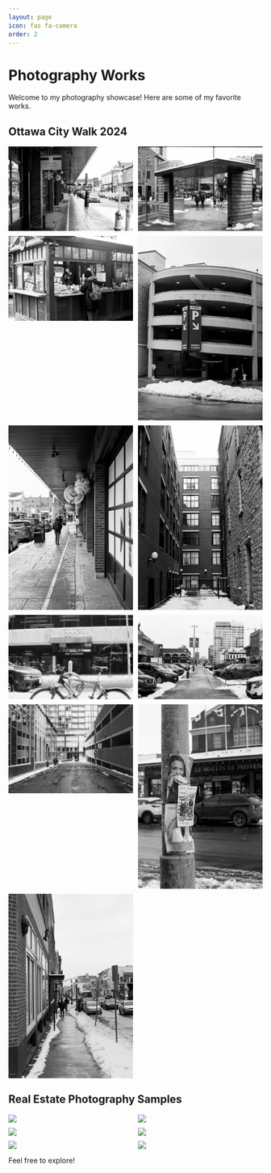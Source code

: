 ```yaml
---
layout: page
icon: fas fa-camera
order: 2
---
```


# Photography Works

Welcome to my photography showcase! Here are some of my favorite works.

## Ottawa City Walk 2024

<div style="display: grid; grid-template-columns: repeat(auto-fill, minmax(200px, 1fr)); gap: 10px;">
    <img src="/assets/photography/ottawacitywalk2024/r001-005.jpg" style="width: 100%; height: auto;">
    <img src="/assets/photography/ottawacitywalk2024/r001-008.jpg" style="width: 100%; height: auto;">
    <img src="/assets/photography/ottawacitywalk2024/r001-009.jpg" style="width: 100%; height: auto;">
    <img src="/assets/photography/ottawacitywalk2024/r001-012.jpg" style="width: 100%; height: auto;">
    <img src="/assets/photography/ottawacitywalk2024/r001-014.jpg" style="width: 100%; height: auto;">
    <img src="/assets/photography/ottawacitywalk2024/r001-016.jpg" style="width: 100%; height: auto;">
    <img src="/assets/photography/ottawacitywalk2024/r001-020-2.jpg" style="width: 100%; height: auto;">
    <img src="/assets/photography/ottawacitywalk2024/r001-021.jpg" style="width: 100%; height: auto;">
    <img src="/assets/photography/ottawacitywalk2024/r001-023-2.jpg" style="width: 100%; height: auto;">
    <img src="/assets/photography/ottawacitywalk2024/r001-028.jpg" style="width: 100%; height: auto;">
    <img src="/assets/photography/ottawacitywalk2024/r001-032.jpg" style="width: 100%; height: auto;">
</div>

## Real Estate Photography Samples

<div style="display: grid; grid-template-columns: repeat(auto-fill, minmax(200px, 1fr)); gap: 10px;">
    <img src="/assets/photography/realestatesamples2024/DJI_0114.jpg" style="width: 100%; height: auto;">
    <img src="/assets/photography/realestatesamples2024/DJI_0126.jpg" style="width: 100%; height: auto;">
    <img src="/assets/photography/realestatesamples2024/DSC_1441-HDR.jpg" style="width: 100%; height: auto;">
    <img src="/assets/photography/realestatesamples2024/_DSC0276.jpg" style="width: 100%; height: auto;">
    <img src="/assets/photography/realestatesamples2024/_DSC4008.jpg" style="width: 100%; height: auto;">
    <img src="/assets/photography/realestatesamples2024/_DSC5044-HDR.jpg" style="width: 100%; height: auto;">
</div>

Feel free to explore!

